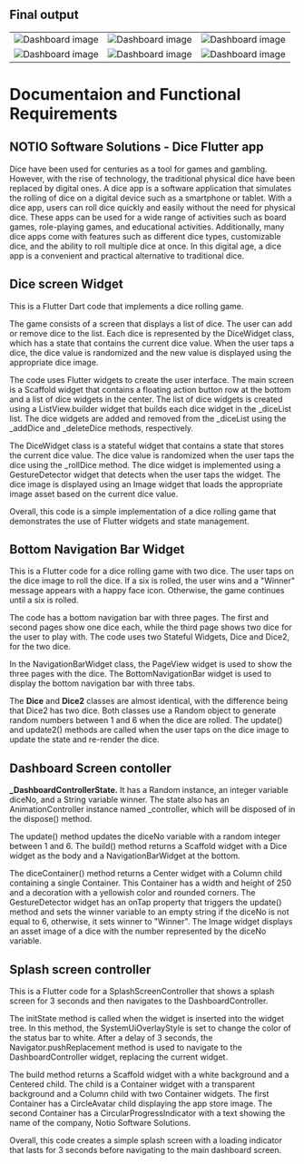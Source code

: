 
## Final output
<table>
  <tr>
    <td><img src="https://github.com/TariqMehmood1004/Dice-App-Flutter/blob/main/output/1.jpg" alt="Dashboard image"/></td>
    <td><img src="https://github.com/TariqMehmood1004/Dice-App-Flutter/blob/main/output/2.jpg" alt="Dashboard image"/></td>
    <td><img src="https://github.com/TariqMehmood1004/Dice-App-Flutter/blob/main/output/3.jpg" alt="Dashboard image"/></td>
  </tr>
  <tr>    
    <td><img src="https://github.com/TariqMehmood1004/Dice-App-Flutter/blob/main/output/4.jpg" alt="Dashboard image"/></td>
    <td><img src="https://github.com/TariqMehmood1004/Dice-App-Flutter/blob/main/output/5.jpg" alt="Dashboard image"/></td>
    <td><img src="https://github.com/TariqMehmood1004/Dice-App-Flutter/blob/main/output/6.jpg" alt="Dashboard image"/></td>
  </tr>
</table>

# Documentaion and Functional Requirements



## NOTIO Software Solutions - Dice Flutter app
Dice have been used for centuries as a tool for games and gambling. However, with the rise of technology, the traditional physical dice have been replaced by digital ones. A dice app is a software application that simulates the rolling of dice on a digital device such as a smartphone or tablet. With a dice app, users can roll dice quickly and easily without the need for physical dice. These apps can be used for a wide range of activities such as board games, role-playing games, and educational activities. Additionally, many dice apps come with features such as different dice types, customizable dice, and the ability to roll multiple dice at once. In this digital age, a dice app is a convenient and practical alternative to traditional dice.



## Dice screen Widget
This is a Flutter Dart code that implements a dice rolling game.

The game consists of a screen that displays a list of dice. The user can add or remove dice to the list. Each dice is represented by the DiceWidget class, which has a state that contains the current dice value. When the user taps a dice, the dice value is randomized and the new value is displayed using the appropriate dice image.

The code uses Flutter widgets to create the user interface. The main screen is a Scaffold widget that contains a floating action button row at the bottom and a list of dice widgets in the center. The list of dice widgets is created using a ListView.builder widget that builds each dice widget in the _diceList list. The dice widgets are added and removed from the _diceList using the _addDice and _deleteDice methods, respectively.

The DiceWidget class is a stateful widget that contains a state that stores the current dice value. The dice value is randomized when the user taps the dice using the _rollDice method. The dice widget is implemented using a GestureDetector widget that detects when the user taps the widget. The dice image is displayed using an Image widget that loads the appropriate image asset based on the current dice value.

Overall, this code is a simple implementation of a dice rolling game that demonstrates the use of Flutter widgets and state management.


## Bottom Navigation Bar Widget
This is a Flutter code for a dice rolling game with two dice. The user taps on the dice image to roll the dice. If a six is rolled, the user wins and a "Winner" message appears with a happy face icon. Otherwise, the game continues until a six is rolled.

The code has a bottom navigation bar with three pages. The first and second pages show one dice each, while the third page shows two dice for the user to play with. The code uses two Stateful Widgets, Dice and Dice2, for the two dice.

In the NavigationBarWidget class, the PageView widget is used to show the three pages with the dice. The BottomNavigationBar widget is used to display the bottom navigation bar with three tabs.

The <b>Dice</b> and <b>Dice2</b> classes are almost identical, with the difference being that Dice2 has two dice. Both classes use a Random object to generate random numbers between 1 and 6 when the dice are rolled. The update() and update2() methods are called when the user taps on the dice image to update the state and re-render the dice.

## Dashboard Screen contoller
<b>_DashboardControllerState.</b> It has a Random instance, an integer variable diceNo, and a String variable winner. The state also has an AnimationController instance named _controller, which will be disposed of in the dispose() method.

The update() method updates the diceNo variable with a random integer between 1 and 6. The build() method returns a Scaffold widget with a Dice widget as the body and a NavigationBarWidget at the bottom.

The diceContainer() method returns a Center widget with a Column child containing a single Container. This Container has a width and height of 250 and a decoration with a yellowish color and rounded corners. The GestureDetector widget has an onTap property that triggers the update() method and sets the winner variable to an empty string if the diceNo is not equal to 6, otherwise, it sets winner to "Winner". The Image widget displays an asset image of a dice with the number represented by the diceNo variable.

## Splash screen controller
This is a Flutter code for a SplashScreenController that shows a splash screen for 3 seconds and then navigates to the DashboardController.

The initState method is called when the widget is inserted into the widget tree. In this method, the SystemUiOverlayStyle is set to change the color of the status bar to white. After a delay of 3 seconds, the Navigator.pushReplacement method is used to navigate to the DashboardController widget, replacing the current widget.

The build method returns a Scaffold widget with a white background and a Centered child. The child is a Container widget with a transparent background and a Column child with two Container widgets. The first Container has a CircleAvatar child displaying the app store image. The second Container has a CircularProgressIndicator with a text showing the name of the company, Notio Software Solutions.

Overall, this code creates a simple splash screen with a loading indicator that lasts for 3 seconds before navigating to the main dashboard screen.






